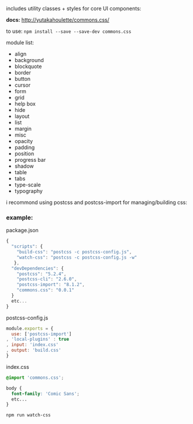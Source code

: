 includes utility classes + styles for core UI components:

**docs:** [http://yutakahoulette/commons.css/](http://yutakahoulette.com/commons.css/)

to use: `npm install --save --save-dev commons.css`

module list:

- align
- background
- blockquote
- border
- button
- cursor
- form
- grid
- help box
- hide
- layout
- list
- margin
- misc
- opacity
- padding
- position
- progress bar
- shadow
- table
- tabs
- type-scale
- typography

i recommond using postcss and postcss-import for managing/building css:

### example:

package.json
```javascript
{
  "scripts": {
    "build-css": "postcss -c postcss-config.js",
    "watch-css": "postcss -c postcss-config.js -w"
   },
  "devDependencies": {
    "postcss": "5.2.4",
    "postcss-cli": "2.6.0",
    "postcss-import": "8.1.2",
    "commons.css": "0.0.1"
  }
  etc...
}
```

postcss-config.js
```javascript
module.exports = {
  use: ['postcss-import']
, 'local-plugins' : true
, input: 'index.css'
, output: 'build.css'
}
```

index.css
```css
@import 'commons.css';

body {
  font-family: 'Comic Sans';
  etc...
}

```

```
npm run watch-css
```

